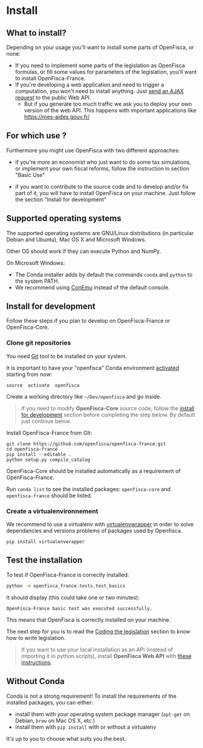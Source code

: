 # Install

## What to install?

Depending on your usage you'll want to install some parts of OpenFisca, or none:

- If you need to implement some parts of the legislation as OpenFisca formulas, or fill some values for parameters of the legislation, you'll want to install OpenFisca-France.
- If you're developing a web application and need to trigger a computation, you won't need to install anything. Just [send an AJAX request](../openfisca-web-api/index.html) to the public Web API.
  - But if you generate too much traffic we ask you to deploy your own version of the web API. This happens with important applications like https://mes-aides.gouv.fr/

## For which use ?

Furthermore you might use OpenFisca with two different approaches:

* if you're more an economist who just want to do some tax simulations, or implement your own fiscal reforms, follow the instruction in section "Basic Use"

* if you want to contribute to the source code and to develop and/or fix part of it, you will have to install OpenFisca on your machine. Just follow the section "Install for development"

## Supported operating systems

The supported operating systems are GNU/Linux distributions (in particular Debian and Ubuntu), Mac OS X and Microsoft Windows.

Other OS should work if they can execute Python and NumPy.

On Microsoft Windows:
- The Conda installer adds by default the commands `conda` and `python` to the system PATH.
- We recommend using [ConEmu](https://conemu.github.io/) instead of the default console.

## Install for development

Follow these steps if you plan to develop on OpenFisca-France or OpenFisca-Core.


### Clone git repositories

You need [Git](http://www.git-scm.com/) tool to be installed on your system.

It is important to have your "openfisca" Conda environment [activated](http://conda.pydata.org/docs/test-drive.html#managing-environments) starting from now:

```
source  activate  openfisca
```

Create a working directory like `~/Dev/openfisca` and go inside.

> If you need to modify **OpenFisca-Core** source code, follow the [install for development](https://github.com/openfisca/openfisca-core#install-for-development) section before completing the step below. By default just continue below.

Install OpenFisca-France from Git:

```
git clone https://github.com/openfisca/openfisca-france.git
cd openfisca-france
pip install --editable .
python setup.py compile_catalog
```

OpenFisca-Core should be installed automatically as a requirement of OpenFisca-France.

Run `conda list` to see the installed packages: `openfisca-core` and `openfisca-france` should be listed.

### Create a virtualenvironnement

We recommend to use a virtualenv with [virtualenvwrapper](https://virtualenvwrapper.readthedocs.io/en/latest/) in order to solve dependancies and versions problems of packages used by Openfisca.

```
pip install virtualenvwrapper
```

## Test the installation

To test if OpenFisca-France is correctly installed:

```bash
python -m openfisca_france.tests.test_basics
```

It should display (this could take one or two minutes):

```
OpenFisca-France basic test was executed successfully.
```

This means that OpenFisca is correctly installed on your machine.

The next step for you is to read the [Coding the legislation](../coding-the-legislation/index.html) section to know how to write legislation.

> If you want to use your local installation as an API (instead of importing it in python scripts), install **OpenFisca Web API** with [these instructions](https://github.com/openfisca/openfisca-web-api#install).

## Without Conda

Conda is not a strong requirement! To install the requirements of the installed packages, you can either:

- install them with your operating system package manager (`apt-get` on Debian, `brew` on Mac OS X, etc.)
- install them with `pip install` with or without a virtualenv

It's up to you to choose what suits you the best.
